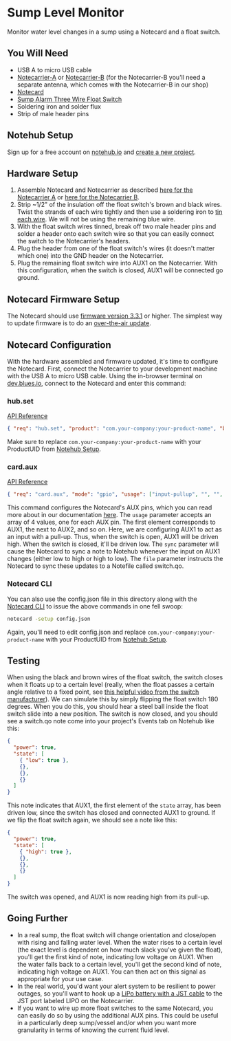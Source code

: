 # Sump Level Monitor

Monitor water level changes in a sump using a Notecard and a float switch.

## You Will Need

* USB A to micro USB cable
* [Notecarrier-A](https://shop.blues.com/products/carr-al) or [Notecarrier-B](https://shop.blues.com/products/carr-b) (for the Notecarrier-B you'll need a separate antenna, which comes with the Notecarrier-B in our shop)
* [Notecard](https://blues.com/products/notecard/)
* [Sump Alarm Three Wire Float Switch](https://www.sumpalarm.com/products/float-switch-for-use-septic-system-sump-pump-water-tank-see-all-five-cable-length-options)
* Soldering iron and solder flux
* Strip of male header pins

## Notehub Setup

Sign up for a free account on [notehub.io](https://notehub.io) and [create a new project](https://dev.blues.io/quickstart/notecard-quickstart/notecard-and-notecarrier-pi/#set-up-notehub).

## Hardware Setup

1. Assemble Notecard and Notecarrier as described [here for the Notecarrier A](https://dev.blues.io/quickstart/notecard-quickstart/notecard-and-notecarrier-a/) or [here for the Notecarrier B](https://dev.blues.io/quickstart/notecard-quickstart/notecard-and-notecarrier-b/).
2. Strip ~1/2" of the insulation off the float switch's brown and black wires. Twist the strands of each wire tightly and then use a soldering iron to [tin each wire](https://www.youtube.com/watch?v=pRPF4wpXX9Q). We will not be using the remaining blue wire.
3. With the float switch wires tinned, break off two male header pins and solder a header onto each switch wire so that you can easily connect the switch to the Notecarrier's headers.
4. Plug the header from one of the float switch's wires (it doesn't matter which one) into the GND header on the Notecarrier.
5. Plug the remaining float switch wire into AUX1 on the Notecarrier. With this configuration, when the switch is closed, AUX1 will be connected go ground.

## Notecard Firmware Setup

The Notecard should use [firmware version 3.3.1](https://dev.blues.io/notecard/notecard-firmware-updates/#v3-3-1-may-23rd-2022) or higher. The simplest way to update firmware is to do an [over-the-air update](https://dev.blues.io/notecard/notecard-firmware-updates/#ota-dfu-with-notehub).

## Notecard Configuration

With the hardware assembled and firmware updated, it's time to configure the Notecard. First, connect the Notecarrier to your development machine with the USB A to micro USB cable. Using the in-browser terminal on [dev.blues.io](https://dev.blues.io/), connect to the Notecard and enter this command:

### hub.set

[API Reference](https://dev.blues.io/api-reference/notecard-api/hub-requests/#hub-set)

```json
{ "req": "hub.set", "product": "com.your-company:your-product-name", "body":{"app":"nf21"} }
```

Make sure to replace `com.your-company:your-product-name` with your ProductUID from [Notehub Setup](#notehub-setup).

### card.aux

[API Reference](https://dev.blues.io/api-reference/notecard-api/card-requests/#card-aux)

```json
{ "req": "card.aux", "mode": "gpio", "usage": ["input-pullup", "", "", ""], "sync": true, "file": "switch.qo" }
```

This command configures the Notecard's AUX pins, which you can read more about in our documentation [here](https://dev.blues.io/notecard/notecard-walkthrough/advanced-notecard-configuration/#using-aux-gpio-mode). The `usage` parameter accepts an array of 4 values, one for each AUX pin. The first element corresponds to AUX1, the next to AUX2, and so on. Here, we are configuring AUX1 to act as an input with a pull-up. Thus, when the switch is open, AUX1 will be driven high. When the switch is closed, it'll be driven low. The `sync` parameter will cause the Notecard to sync a note to Notehub whenever the input on AUX1 changes (either low to high or high to low). The `file` parameter instructs the Notecard to sync these updates to a Notefile called switch.qo.

### Notecard CLI

You can also use the config.json file in this directory along with the [Notecard CLI](https://dev.blues.io/tools-and-sdks/notecard-cli/) to issue the above commands in one fell swoop:

```sh
notecard -setup config.json
```

Again, you'll need to edit config.json and replace `com.your-company:your-product-name` with your ProductUID from [Notehub Setup](#notehub-setup).

## Testing

When using the black and brown wires of the float switch, the switch closes when it floats up to a certain level (really, when the float passes a certain angle relative to a fixed point, see [this helpful video from the switch manufacturer](https://www.youtube.com/watch?v=TKwO1jg0erk&t=26s)). We can simulate this by simply flipping the float switch 180 degrees. When you do this, you should hear a steel ball inside the float switch slide into a new position. The switch is now closed, and you should see a switch.qo note come into your project's Events tab on Notehub like this:

```json
{
  "power": true,
  "state": [
    { "low": true },
    {},
    {},
    {}
  ]
}
```

This note indicates that AUX1, the first element of the `state` array, has been driven low, since the switch has closed and connected AUX1 to ground. If we flip the float switch again, we should see a note like this:

```json
{
  "power": true,
  "state": [
    { "high": true },
    {},
    {},
    {}
  ]
}
```

The switch was opened, and AUX1 is now reading high from its pull-up.

## Going Further

- In a real sump, the float switch will change orientation and close/open with rising and falling water level. When the water rises to a certain level (the exact level is dependent on how much slack you've given the float), you'll get the first kind of note, indicating low voltage on AUX1. When the water falls back to a certain level, you'll get the second kind of note, indicating high voltage on AUX1. You can then act on this signal as appropriate for your use case.
- In the real world, you'd want your alert system to be resilient to power outages, so you'll want to hook up a [LiPo battery with a JST cable](https://shop.blues.com/products/5-000-mah-lipo-battery) to the JST port labeled LIPO on the Notecarrier. 
- If you want to wire up more float switches to the same Notecard, you can easily do so by using the additional AUX pins. This could be useful in a particularly deep sump/vessel and/or when you want more granularity in terms of knowing the current fluid level.
